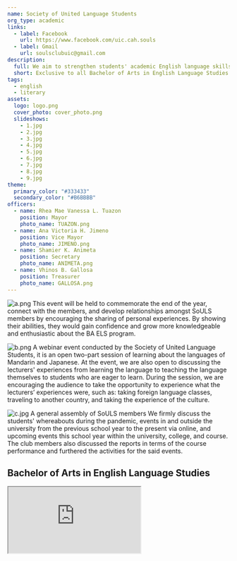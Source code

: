 ```yaml
---
name: Society of United Language Students
org_type: academic
links:
  - label: Facebook
    url: https://www.facebook.com/uic.cah.souls
  - label: Gmail
    url: soulsclubuic@gmail.com
description:
  full: We aim to strengthen students' academic English language skills by involving them in activities that are relevant to real-world interactions in the university and workplace, such as listening, speaking, reading, writing, and grammar study. Aside from language education,the department teaches students how to understand human creativity and culture's processes and effects. The goal of this club is to encourage students to develop as artists who can express themselves through any medium they choose. This organization instills in the minds of everybody that the English language is an integral part of society and works hand-in-hand. To promote understanding of culture reflected in different languages through the conduct of activities such as immersion and to welcome external opportunities for linkages in terms of language development and studies.
  short: Exclusive to all Bachelor of Arts in English Language Studies students of the University of Immaculate Conception.
tags:
  - english
  - literary
assets:
  logo: logo.png
  cover_photo: cover_photo.png
  slideshows:
    - 1.jpg
    - 2.jpg
    - 3.jpg
    - 4.jpg
    - 5.jpg
    - 6.jpg
    - 7.jpg
    - 8.jpg
    - 9.jpg
theme:
  primary_color: "#333433"
  secondary_color: "#B6BBBB"
officers:
  - name: Rhea Mae Vanessa L. Tuazon
    position: Mayor
    photo_name: TUAZON.png
  - name: Ana Victoria H. Jimeno
    position: Vice Mayor
    photo_name: JIMENO.png
  - name: Shamier K. Animeta
    position: Secretary
    photo_name: ANIMETA.png
  - name: Vhinos B. Gallosa
    position: Treasurer
    photo_name: GALLOSA.png
---
```


![a.png](/club_assets/society-of-unified-language-students/content_images/a.png)
This event will be held to commemorate the end of the year, connect with the members, and develop relationships amongst SoULS members by encouraging the sharing of personal experiences. By showing their abilities, they would gain confidence and grow more knowledgeable and enthusiastic about the BA ELS program.

![b.png](/club_assets/society-of-unified-language-students/content_images/b.png)
A webinar event conducted by the Society of United Language Students, it is an open two-part session of learning about the languages of Mandarin and Japanese. At the event, we are also open to discussing the lecturers' experiences from learning the language to teaching the language themselves to students who are eager to learn. During the session, we are encouraging the audience to take the opportunity to experience what the lecturers’ experiences were, such as: taking foreign language classes, traveling to another country, and taking the experience of the culture.

![c.jpg](/club_assets/society-of-unified-language-students/content_images/c.jpg)
A general assembly of SoULS members We firmly discuss the students' whereabouts during the pandemic, events in and outside the university from the previous school year to the present via online, and upcoming events this school year within the university, college, and course. The club members also discussed the reports in terms of the course performance and furthered the activities for the said events.

## Bachelor of Arts in English Language Studies
<iframe src="https://drive.google.com/file/d/186O30lOlx2dRFm2WUWZqF1FKs19NsWz0/preview"></iframe>